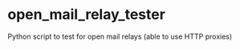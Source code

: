 open_mail_relay_tester
======================

Python script to test for open mail relays (able to use HTTP proxies)
